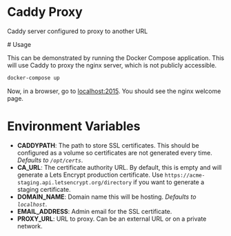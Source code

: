 # Caddy Proxy

Caddy server configured to proxy to another URL 
 
# Usage

This can be demonstrated by running the Docker Compose application. This
will use Caddy to proxy the nginx server, which is not publicly
accessible.

```bash
docker-compose up
```

Now, in a browser, go to [localhost:2015](http://localhost:2015). You
should see the nginx welcome page.

# Environment Variables

- **CADDYPATH**: The path to store SSL certificates. This should be
  configured as a volume so certificates are not generated every time.
  _Defaults to `/opt/certs`_.
- **CA_URL**: The certificate authority URL. By default, this is empty
  and will generate a Lets Encrypt production certificate. Use
  `https://acme-staging.api.letsencrypt.org/directory` if you want to
  generate a staging certificate.
- **DOMAIN_NAME**: Domain name this will be hosting. _Defaults to
  `localhost`_.
- **EMAIL_ADDRESS**: Admin email for the SSL certificate.
- **PROXY_URL**: URL to proxy. Can be an external URL or on a private
  network.

